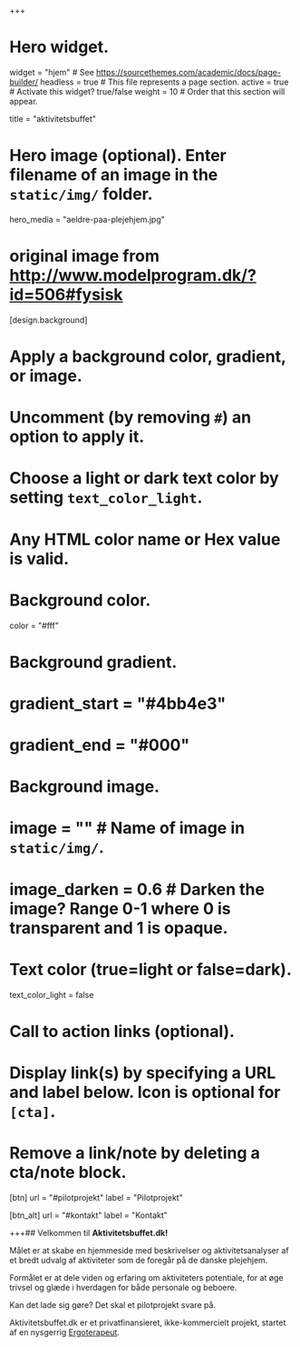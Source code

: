 +++

# Hero widget.

widget = "hjem" # See https://sourcethemes.com/academic/docs/page-builder/
headless = true # This file represents a page section.
active = true # Activate this widget? true/false
weight = 10 # Order that this section will appear.

title = "aktivitetsbuffet"

# Hero image (optional). Enter filename of an image in the `static/img/` folder.

hero_media = "aeldre-paa-plejehjem.jpg"

# original image from http://www.modelprogram.dk/?id=506#fysisk

[design.background]

# Apply a background color, gradient, or image.

# Uncomment (by removing `#`) an option to apply it.

# Choose a light or dark text color by setting `text_color_light`.

# Any HTML color name or Hex value is valid.

# Background color.

color = "#fff"

# Background gradient.

# gradient_start = "#4bb4e3"

# gradient_end = "#000"

# Background image.

# image = "" # Name of image in `static/img/`.

# image_darken = 0.6 # Darken the image? Range 0-1 where 0 is transparent and 1 is opaque.

# Text color (true=light or false=dark).

text_color_light = false

# Call to action links (optional).

# Display link(s) by specifying a URL and label below. Icon is optional for `[cta]`.

# Remove a link/note by deleting a cta/note block.

[btn]
url = "#pilotprojekt"
label = "Pilotprojekt"

[btn_alt]
url = "#kontakt"
label = "Kontakt"

+++## Velkommen til **Aktivitetsbuffet.dk!**

Målet er at skabe en hjemmeside med beskrivelser og aktivitetsanalyser af et bredt udvalg af aktiviteter som de foregår på de danske plejehjem.

Formålet er at dele viden og erfaring om aktiviteters potentiale, for at øge trivsel og glæde i hverdagen for både personale og beboere.

Kan det lade sig gøre? Det skal et pilotprojekt svare på.

Aktivitetsbuffet.dk er et privatfinansieret, ikke-kommercielt projekt, startet af en nysgerrig [Ergoterapeut](#hvemstaarbag "Hvem står bag?").
